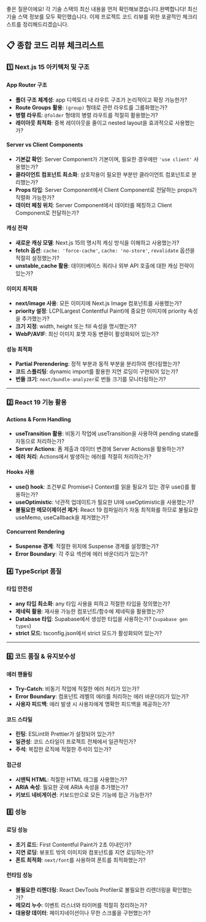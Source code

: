 좋은 질문이에요! 각 기술 스택의 최신 내용을 먼저 확인해보겠습니다.완벽합니다! 최신 기술 스택 정보를 모두 확인했습니다. 이제 프로젝트 코드 리뷰를 위한 포괄적인 체크리스트를 정리해드리겠습니다.

## 📋 종합 코드 리뷰 체크리스트

### 1️⃣ **Next.js 15 아키텍처 및 구조**

#### App Router 구조
- **폴더 구조 체계성**: app 디렉토리 내 라우트 구조가 논리적이고 확장 가능한가?
- **Route Groups 활용**: `(group)` 형태로 관련 라우트를 그룹화했는가?
- **병렬 라우트**: `@folder` 형태의 병렬 라우트를 적절히 활용했는가?
- **레이아웃 최적화**: 중복 레이아웃을 줄이고 nested layout을 효과적으로 사용했는가?

#### Server vs Client Components
- **기본값 확인**: Server Component가 기본이며, 필요한 경우에만 `'use client'` 사용했는가?
- **클라이언트 컴포넌트 최소화**: 상호작용이 필요한 부분만 클라이언트 컴포넌트로 분리했는가?
- **Props 타입**: Server Component에서 Client Component로 전달하는 props가 직렬화 가능한가?
- **데이터 페칭 위치**: Server Component에서 데이터를 페칭하고 Client Component로 전달하는가?

#### 캐싱 전략
- **새로운 캐싱 모델**: Next.js 15의 명시적 캐싱 방식을 이해하고 사용했는가?
- **fetch 옵션**: `cache: 'force-cache'`, `cache: 'no-store'`, `revalidate` 옵션을 적절히 설정했는가?
- **unstable_cache 활용**: 데이터베이스 쿼리나 외부 API 호출에 대한 캐싱 전략이 있는가?

#### 이미지 최적화
- **next/image 사용**: 모든 이미지에 Next.js Image 컴포넌트를 사용했는가?
- **priority 설정**: LCP(Largest Contentful Paint)에 중요한 이미지에 priority 속성을 추가했는가?
- **크기 지정**: width, height 또는 fill 속성을 명시했는가?
- **WebP/AVIF**: 최신 이미지 포맷 자동 변환이 활성화되어 있는가?

#### 성능 최적화
- **Partial Prerendering**: 정적 부분과 동적 부분을 분리하여 렌더링했는가?
- **코드 스플리팅**: dynamic import를 활용한 지연 로딩이 구현되어 있는가?
- **번들 크기**: `next/bundle-analyzer`로 번들 크기를 모니터링하는가?

---

### 2️⃣ **React 19 기능 활용**

#### Actions & Form Handling
- **useTransition 활용**: 비동기 작업에 useTransition을 사용하여 pending state를 자동으로 처리하는가?
- **Server Actions**: 폼 제출과 데이터 변경에 Server Actions을 활용하는가?
- **에러 처리**: Actions에서 발생하는 에러를 적절히 처리하는가?

#### Hooks 사용
- **use() hook**: 조건부로 Promise나 Context를 읽을 필요가 있는 경우 use()를 활용하는가?
- **useOptimistic**: 낙관적 업데이트가 필요한 UI에 useOptimistic을 사용했는가?
- **불필요한 메모이제이션 제거**: React 19 컴파일러가 자동 최적화를 하므로 불필요한 useMemo, useCallback을 제거했는가?

#### Concurrent Rendering
- **Suspense 경계**: 적절한 위치에 Suspense 경계를 설정했는가?
- **Error Boundary**: 각 주요 섹션에 에러 바운더리가 있는가?

### 4️⃣ **TypeScript 품질**

#### 타입 안전성
- **any 타입 최소화**: any 타입 사용을 피하고 적절한 타입을 정의했는가?
- **제네릭 활용**: 재사용 가능한 컴포넌트/함수에 제네릭을 활용했는가?
- **Database 타입**: Supabase에서 생성한 타입을 사용하는가? (`supabase gen types`)
- **strict 모드**: tsconfig.json에서 strict 모드가 활성화되어 있는가?

---

### 6️⃣ **코드 품질 & 유지보수성**

#### 에러 핸들링
- **Try-Catch**: 비동기 작업에 적절한 에러 처리가 있는가?
- **Error Boundary**: 컴포넌트 레벨의 에러를 처리하는 에러 바운더리가 있는가?
- **사용자 피드백**: 에러 발생 시 사용자에게 명확한 피드백을 제공하는가?

#### 코드 스타일
- **린팅**: ESLint와 Prettier가 설정되어 있는가?
- **일관성**: 코드 스타일이 프로젝트 전체에서 일관적인가?
- **주석**: 복잡한 로직에 적절한 주석이 있는가?

#### 접근성
- **시맨틱 HTML**: 적절한 HTML 태그를 사용했는가?
- **ARIA 속성**: 필요한 곳에 ARIA 속성을 추가했는가?
- **키보드 네비게이션**: 키보드만으로 모든 기능에 접근 가능한가?

### 8️⃣ **성능**

#### 로딩 성능
- **초기 로드**: First Contentful Paint가 2초 이내인가?
- **지연 로딩**: 뷰포트 밖의 이미지와 컴포넌트를 지연 로딩하는가?
- **폰트 최적화**: `next/font`를 사용하여 폰트를 최적화했는가?

#### 런타임 성능
- **불필요한 리렌더링**: React DevTools Profiler로 불필요한 리렌더링을 확인했는가?
- **메모리 누수**: 이벤트 리스너와 타이머를 적절히 정리하는가?
- **대용량 데이터**: 페이지네이션이나 무한 스크롤을 구현했는가?